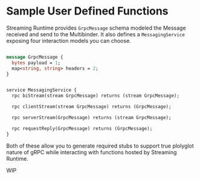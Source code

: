 # Sample User Defined Functions

Streaming Runtime provides `GrpcMessage` schema modeled the Message received and send to the Multibinder.
It also defines a `MessagingService` exposing four interaction models you can choose.

```protobuf

message GrpcMessage {
  bytes payload = 1;
  map<string, string> headers = 2;
}


service MessagingService {
  rpc biStream(stream GrpcMessage) returns (stream GrpcMessage);

  rpc clientStream(stream GrpcMessage) returns (GrpcMessage);

  rpc serverStream(GrpcMessage) returns (stream GrpcMessage);

  rpc requestReply(GrpcMessage) returns (GrpcMessage);
}
```

Both of these allow you to generate required stubs to support true plolyglot nature of gRPC while interacting with functions hosted by Streaming Runtime.

WIP

